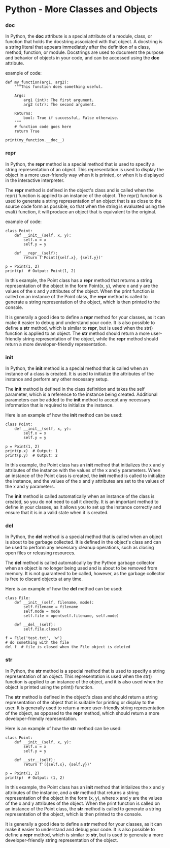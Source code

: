 # Python - More Classes and Objects

### __doc__
In Python, the __doc__ attribute is a special attribute of a module, class, or function that holds the docstring associated with that object. A docstring is a string literal that appears immediately after the definition of a class, method, function, or module. Docstrings are used to document the purpose and behavior of objects in your code, and can be accessed using the __doc__ attribute.

example of code:
```
def my_function(arg1, arg2):
    """This function does something useful.

    Args:
        arg1 (int): The first argument.
        arg2 (str): The second argument.

    Returns:
        bool: True if successful, False otherwise.
    """
    # function code goes here
    return True

print(my_function.__doc__)
```

### __repr__
In Python, the __repr__ method is a special method that is used to specify a string representation of an object. This representation is used to display the object in a more user-friendly way when it is printed, or when it is displayed in the interactive interpreter.

The __repr__ method is defined in the object's class and is called when the repr() function is applied to an instance of the object. The repr() function is used to generate a string representation of an object that is as close to the source code form as possible, so that when the string is evaluated using the eval() function, it will produce an object that is equivalent to the original.

example of code:
```
class Point:
    def __init__(self, x, y):
        self.x = x
        self.y = y

    def __repr__(self):
        return f'Point({self.x}, {self.y})'

p = Point(1, 2)
print(p)  # Output: Point(1, 2)
```
In this example, the Point class has a __repr__ method that returns a string representation of the object in the form Point(x, y), where x and y are the values of the x and y attributes of the object. When the print function is called on an instance of the Point class, the __repr__ method is called to generate a string representation of the object, which is then printed to the console.

It is generally a good idea to define a __repr__ method for your classes, as it can make it easier to debug and understand your code. It is also possible to define a __str__ method, which is similar to __repr__, but is used when the str() function is applied to an object. The __str__ method should return a more user-friendly string representation of the object, while the __repr__ method should return a more developer-friendly representation.

### __init__
In Python, the __init__ method is a special method that is called when an instance of a class is created. It is used to initialize the attributes of the instance and perform any other necessary setup.

The __init__ method is defined in the class definition and takes the self parameter, which is a reference to the instance being created. Additional parameters can be added to the __init__ method to accept any necessary information that is required to initialize the instance.

Here is an example of how the __init__ method can be used:
```
class Point:
    def __init__(self, x, y):
        self.x = x
        self.y = y

p = Point(1, 2)
print(p.x)  # Output: 1
print(p.y)  # Output: 2
```
In this example, the Point class has an __init__ method that initializes the x and y attributes of the instance with the values of the x and y parameters. When an instance of the Point class is created, the __init__ method is called to initialize the instance, and the values of the x and y attributes are set to the values of the x and y parameters.

The __init__ method is called automatically when an instance of the class is created, so you do not need to call it directly. It is an important method to define in your classes, as it allows you to set up the instance correctly and ensure that it is in a valid state when it is created.

### __del__
In Python, the __del__ method is a special method that is called when an object is about to be garbage collected. It is defined in the object's class and can be used to perform any necessary cleanup operations, such as closing open files or releasing resources.

The __del__ method is called automatically by the Python garbage collector when an object is no longer being used and is about to be removed from memory. It is not guaranteed to be called, however, as the garbage collector is free to discard objects at any time.

Here is an example of how the __del__ method can be used:
```
class File:
    def __init__(self, filename, mode):
        self.filename = filename
        self.mode = mode
        self.file = open(self.filename, self.mode)

    def __del__(self):
        self.file.close()

f = File('test.txt', 'w')
# do something with the file
del f  # file is closed when the File object is deleted
```
### __str__
In Python, the __str__ method is a special method that is used to specify a string representation of an object. This representation is used when the str() function is applied to an instance of the object, and it is also used when the object is printed using the print() function.

The __str__ method is defined in the object's class and should return a string representation of the object that is suitable for printing or display to the user. It is generally used to return a more user-friendly string representation of the object, as opposed to the __repr__ method, which should return a more developer-friendly representation.

Here is an example of how the __str__ method can be used:
```
class Point:
    def __init__(self, x, y):
        self.x = x
        self.y = y

    def __str__(self):
        return f'({self.x}, {self.y})'

p = Point(1, 2)
print(p)  # Output: (1, 2)
```
In this example, the Point class has an __init__ method that initializes the x and y attributes of the instance, and a __str__ method that returns a string representation of the object in the form (x, y), where x and y are the values of the x and y attributes of the object. When the print function is called on an instance of the Point class, the __str__ method is called to generate a string representation of the object, which is then printed to the console.

It is generally a good idea to define a __str__ method for your classes, as it can make it easier to understand and debug your code. It is also possible to define a __repr__ method, which is similar to __str__, but is used to generate a more developer-friendly string representation of the object.
